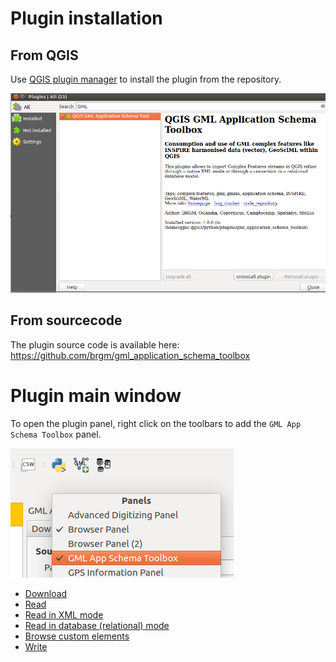 # Plugin installation

## From QGIS

Use [QGIS plugin manager](http://docs.qgis.org/2.14/en/docs/training_manual/qgis_plugins/fetching_plugins.html) to install the plugin from the repository.


![Plugin manager](img/install-plugin.png)


## From sourcecode

The plugin source code is available here: https://github.com/brgm/gml_application_schema_toolbox


# Plugin main window

To open the plugin panel, right click on the toolbars to add the ```GML App Schema Toolbox``` panel.

![Enable toolbar](img/overview-toolbar.png)



* [Download](DOWNLOAD.md)
* [Read](READ.md)
 * [Read in XML mode](READ-XML-MODE.md)
 * [Read in database (relational) mode](READ-DB-MODE.md)
 * [Browse custom elements](READ-CUSTOM.md)
* [Write](WRITE-FROM-DB.md)

